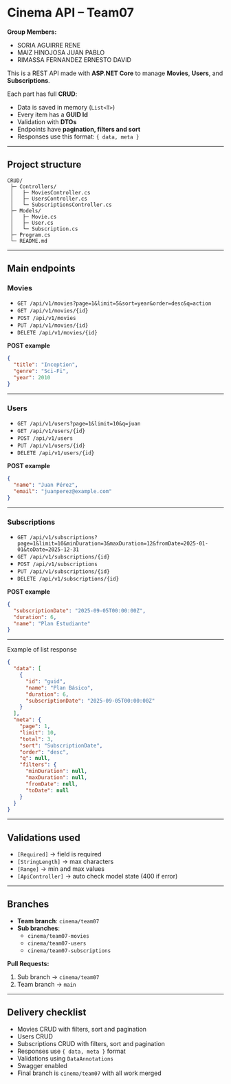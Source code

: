 # Cinema API – Team07

**Group Members:**  
- SORIA AGUIRRE RENE  
- MAIZ HINOJOSA JUAN PABLO  
- RIMASSA FERNANDEZ ERNESTO DAVID  

This is a REST API made with **ASP.NET Core** to manage **Movies**, **Users**, and **Subscriptions**.

Each part has full **CRUD**:
- Data is saved in memory (`List<T>`)
- Every item has a **GUID Id**
- Validation with **DTOs**
- Endpoints have **pagination, filters and sort**
- Responses use this format: `{ data, meta }`

---
## Project structure
```
CRUD/
 ├─ Controllers/
 │   ├─ MoviesController.cs
 │   ├─ UsersController.cs
 │   └─ SubscriptionsController.cs
 ├─ Models/
 │   ├─ Movie.cs
 │   ├─ User.cs
 │   └─ Subscription.cs
 ├─ Program.cs
 └─ README.md
```
---
## Main endpoints

### Movies
- `GET /api/v1/movies?page=1&limit=5&sort=year&order=desc&q=action`
- `GET /api/v1/movies/{id}`
- `POST /api/v1/movies`
- `PUT /api/v1/movies/{id}`
- `DELETE /api/v1/movies/{id}`

**POST example**
```json
{
  "title": "Inception",
  "genre": "Sci-Fi",
  "year": 2010
}
```
---
### Users
- `GET /api/v1/users?page=1&limit=10&q=juan`
- `GET /api/v1/users/{id}`
- `POST /api/v1/users`
- `PUT /api/v1/users/{id}`
- `DELETE /api/v1/users/{id}`

**POST example**
```json
{
  "name": "Juan Pérez",
  "email": "juanperez@example.com"
}
```
---
### Subscriptions
- `GET /api/v1/subscriptions?page=1&limit=10&minDuration=3&maxDuration=12&fromDate=2025-01-01&toDate=2025-12-31`
- `GET /api/v1/subscriptions/{id}`
- `POST /api/v1/subscriptions`
- `PUT /api/v1/subscriptions/{id}`
- `DELETE /api/v1/subscriptions/{id}`

**POST example**
```json
{
  "subscriptionDate": "2025-09-05T00:00:00Z",
  "duration": 6,
  "name": "Plan Estudiante"
}
```

---
Example of list response
```json
{
  "data": [
    {
      "id": "guid",
      "name": "Plan Básico",
      "duration": 6,
      "subscriptionDate": "2025-09-05T00:00:00Z"
    }
  ],
  "meta": {
    "page": 1,
    "limit": 10,
    "total": 3,
    "sort": "SubscriptionDate",
    "order": "desc",
    "q": null,
    "filters": {
      "minDuration": null,
      "maxDuration": null,
      "fromDate": null,
      "toDate": null
    }
  }
}
```
---
## Validations used

- `[Required]` → field is required  
- `[StringLength]` → max characters  
- `[Range]` → min and max values  
- `[ApiController]` → auto check model state (400 if error)
---
## Branches

- **Team branch**: `cinema/team07`  
- **Sub branches**:  
  - `cinema/team07-movies`  
  - `cinema/team07-users`  
  - `cinema/team07-subscriptions`  

**Pull Requests:**  
1. Sub branch → `cinema/team07`  
2. Team branch → `main`  
---
## Delivery checklist

- Movies CRUD with filters, sort and pagination  
- Users CRUD  
- Subscriptions CRUD with filters, sort and pagination  
- Responses use `{ data, meta }` format  
- Validations using `DataAnnotations`  
- Swagger enabled  
- Final branch is `cinema/team07` with all work merged  
